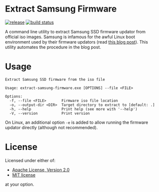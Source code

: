 Extract Samsung Firmware
========================

[![release](https://img.shields.io/github/release/johnmave126/extract-samsung-firmware?style=flat-square&logo=github)](https://github.com/johnmave126/extract-samsung-firmware/releases/latest)
[![build status](https://img.shields.io/github/actions/workflow/status/johnmave126/extract-samsung-firmware/release.yml?branch=master&style=flat-square&logo=github)](https://github.com/johnmave126/extract-samsung-firmware/actions)

A command line utility to extract Samsung SSD firmware updator from official iso images. Samsung is infamous for the awful Linux boot environment used by their firmware updators (read [this blog post](https://blog.quindorian.org/2021/05/firmware-update-samsung-ssd-in-linux.html/)). This utility automates the procedure in the blog post.

# Usage
```
Extract Samsung SSD firmware from the iso file

Usage: extract-samsung-firmware.exe [OPTIONS] --file <FILE>

Options:
  -f, --file <FILE>       Firmware iso file location
  -o, --output-dir <DIR>  Target directory to extract to [default: .]
  -h, --help              Print help (see more with '--help')
  -V, --version           Print version
```

On Linux, an additional option `-e` is added to allow running the firmware updator directly (although not recommended).

# License

Licensed under either of:

 * [Apache License, Version 2.0](http://www.apache.org/licenses/LICENSE-2.0)
 * [MIT license](http://opensource.org/licenses/MIT)

at your option.
